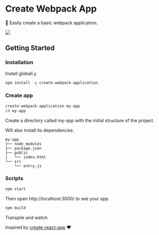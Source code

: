 [create-react-app]: https://github.com/facebookincubator/create-react-app

# Create Webpack App

:rocket: Easily create a basic webpack application.

<img src="https://raw.githubusercontent.com/wilsson/create-webpack-application/master/images/browser.png">

## Getting Started

### Installation

Install globall.y

```bash
npm install -g create-webpack-application
```

### Create app

```bash
create-webpack-application my-app
cd my-app
```

Create a directory called my-app with the initial structure of the project.

Will also install its dependencies.

```
my-app
├── node_modules
├── package.json
├── public
│   └── index.html
└── src
    └── entry.js
```

### Scripts

```bash
npm start
```
Then open http://localhost:3000/ to see your app.

```bash
npm build
```

Transpile and watch.

Inspired by [create-react-app] :heart: